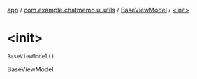[app](../../index.md) / [com.example.chatmemo.ui.utils](../index.md) / [BaseViewModel](index.md) / [&lt;init&gt;](./-init-.md)

# &lt;init&gt;

`BaseViewModel()`

BaseViewModel

